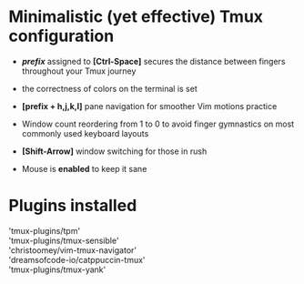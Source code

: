 # Minimalistic (yet effective) Tmux configuration

+ _**prefix**_ assigned to **[Ctrl-Space]** secures the distance between fingers throughout your Tmux journey

+ the correctness of colors on the terminal is set <br>

+ **[prefix + h,j,k,l]** pane navigation for smoother Vim motions practice <br>

+ Window count reordering from 1 to 0 to avoid finger gymnastics on most commonly used keyboard layouts <br>

+ **[Shift-Arrow]** window switching for those in rush <br>

+ Mouse is **enabled** to keep it sane <br>

# Plugins installed
'tmux-plugins/tpm' <br>
'tmux-plugins/tmux-sensible' <br>
'christoomey/vim-tmux-navigator' <br>
'dreamsofcode-io/catppuccin-tmux' <br>
'tmux-plugins/tmux-yank' <br>


